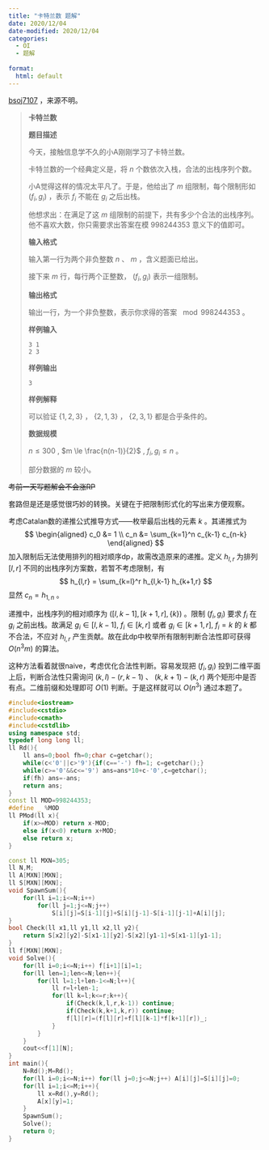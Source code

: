 ```yaml
---
title: "卡特兰数 题解"
date: 2020/12/04
date-modified: 2020/12/04
categories:
  - OI
  - 题解
  
format:
  html: default
---
```


[bsoj7107](https://oj.bashu.com.cn/code/problempage.php?problem_id=7107) ，来源不明。

>**卡特兰数**
>
>**题目描述**
>
>今天，接触信息学不久的小A刚刚学习了卡特兰数。
>
>卡特兰数的一个经典定义是，将 $n$ 个数依次入栈，合法的出栈序列个数。
>
>小A觉得这样的情况太平凡了。于是，他给出了 $m$ 组限制，每个限制形如 $(f_i,g_i)$ ，表示 $f_i$ 不能在 $g_i$ 之后出栈。
>
>他想求出：在满足了这 $m$ 组限制的前提下，共有多少个合法的出栈序列。他不喜欢大数，你只需要求出答案在模 $998244353$ 意义下的值即可。
>
>**输入格式**
>
>输入第一行为两个非负整数 $n$ 、 $m$ ，含义题面已给出。
>
>接下来 $m$ 行，每行两个正整数， $(f_i,g_i)$ 表示一组限制。
>
>**输出格式**
>
>输出一行，为一个非负整数，表示你求得的答案 $\mod 998244353$ 。
>
>**样例输入**
>
>```
>3 1
>2 3
>```
>
>**样例输出**
>
>```
>3
>```
>
>**样例解释**
>
>可以验证 $\{1,2,3 \}$ ， $\{2,1,3 \}$ ， $\{2,3,1 \}$ 都是合乎条件的。
>
>**数据规模**
>
>$n \le 300$ , $m \le \frac{n(n-1)}{2}$ , $f_i,g_i \le n$ 。
>
>部分数据的 $m$ 较小。

~~考前一天写题解会不会涨RP~~

套路但是还是感觉很巧妙的转换。关键在于把限制形式化的写出来方便观察。

考虑Catalan数的递推公式推导方式——枚举最后出栈的元素 $k$ 。其递推式为
$$
\begin{aligned}
c_0 &= 1 \\
c_n &= \sum_{k=1}^n c_{k-1} c_{n-k}
\end{aligned}
$$
加入限制后无法使用排列的相对顺序dp，故需改造原来的递推。定义 $h_{l,r}$ 为排列 $[l,r]$ 不同的出栈序列方案数，若暂不考虑限制，有
$$
h_{l,r} = \sum_{k=l}^r h_{l,k-1} h_{k+1,r}
$$
显然 $c_n = h_{1,n}$ 。

递推中，出栈序列的相对顺序为 $([l,k-1],[k+1,r],\{ k \})$ 。限制 $(f_i, g_i)$ 要求 $f_i$ 在 $g_i$ 之前出栈。故满足 $g_i \in [l,k-1], \ f_i \in [k,r]$ 或者 $g_i \in [k+1,r], \ f_i = k$ 的 $k$ 都不合法，不应对 $h_{l,r}$ 产生贡献。故在此dp中枚举所有限制判断合法性即可获得 $O(n^3 m)$ 的算法。

这种方法看着就很naive，考虑优化合法性判断。容易发现把 $(f_i,g_i)$ 投到二维平面上后，判断合法性只需询问 $(k,l) - (r,k-1)$ 、 $(k,k+1) - (k,r)$ 两个矩形中是否有点。二维前缀和处理即可 $O(1)$ 判断。于是这样就可以 $O(n^3)$ 通过本题了。

```c++
#include<iostream>
#include<cstdio>
#include<cmath>
#include<cstdlib>
using namespace std;
typedef long long ll;
ll Rd(){
	ll ans=0;bool fh=0;char c=getchar();
	while(c<'0'||c>'9'){if(c=='-') fh=1; c=getchar();}
	while(c>='0'&&c<='9') ans=ans*10+c-'0',c=getchar();
	if(fh) ans=-ans;
	return ans;
}
const ll MOD=998244353;
#define _ %MOD
ll PMod(ll x){
	if(x>=MOD) return x-MOD;
	else if(x<0) return x+MOD;
	else return x;
}

const ll MXN=305;
ll N,M;
ll A[MXN][MXN];
ll S[MXN][MXN];
void SpawnSum(){
	for(ll i=1;i<=N;i++)
		for(ll j=1;j<=N;j++)
			S[i][j]=S[i-1][j]+S[i][j-1]-S[i-1][j-1]+A[i][j];
}
bool Check(ll x1,ll y1,ll x2,ll y2){
	return S[x2][y2]-S[x1-1][y2]-S[x2][y1-1]+S[x1-1][y1-1];
}
ll f[MXN][MXN];
void Solve(){
	for(ll i=0;i<=N;i++) f[i+1][i]=1;
	for(ll len=1;len<=N;len++){
		for(ll l=1;l+len-1<=N;l++){
			ll r=l+len-1;
			for(ll k=l;k<=r;k++){
				if(Check(k,l,r,k-1)) continue;
				if(Check(k,k+1,k,r)) continue;
				f[l][r]=(f[l][r]+f[l][k-1]*f[k+1][r])_;
			}
		}
	}
	cout<<f[1][N];
}
int main(){
	N=Rd();M=Rd();
	for(ll i=0;i<=N;i++) for(ll j=0;j<=N;j++) A[i][j]=S[i][j]=0;
	for(ll i=1;i<=M;i++){
		ll x=Rd(),y=Rd();
		A[x][y]=1;
	}
	SpawnSum();
	Solve();
	return 0;
}
```

